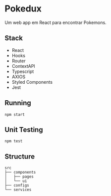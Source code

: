 # Pokedux

Um web app em React para encontrar Pokemons.


## Stack
- React
- Hooks
- Router
- ContextAPI
- Typescript
- AXIOS
- Styled Components
- Jest


## Running

```
npm start
```


## Unit Testing

```
npm test
```


## Structure

```
src
├── components
│   ├── pages
│   └── ui
├── configs
└── services
```
